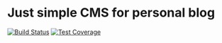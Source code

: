 # Just simple CMS for personal blog 

[![Build Status](https://travis-ci.org/proshin-roman/blog.svg?branch=master)](https://travis-ci.org/proshin-roman/blog)
[![Test Coverage](https://codecov.io/gh/proshin-roman/blog/branch/master/graph/badge.svg)](https://codecov.io/gh/proshin-roman/blog)
